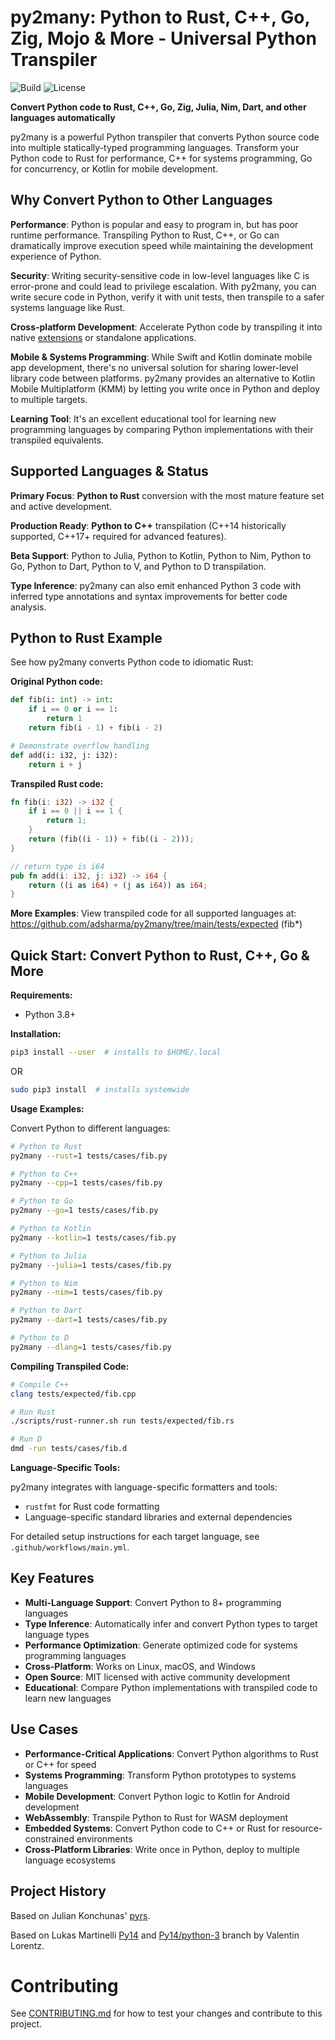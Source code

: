 # py2many: Python to Rust, C++, Go, Zig, Mojo & More - Universal Python Transpiler

![Build](https://github.com/py2many/py2many/actions/workflows/fast.yaml/badge.svg)
![License](https://img.shields.io/github/license/adsharma/py2many?color=brightgreen)

**Convert Python code to Rust, C++, Go, Zig, Julia, Nim, Dart, and other languages automatically**

py2many is a powerful Python transpiler that converts Python source code into multiple statically-typed programming languages. Transform your Python code to Rust for performance, C++ for systems programming, Go for concurrency, or Kotlin for mobile development.

## Why Convert Python to Other Languages

**Performance**: Python is popular and easy to program in, but has poor runtime
performance. Transpiling Python to Rust, C++, or Go can dramatically improve execution speed
while maintaining the development experience of Python.

**Security**: Writing security-sensitive code in low-level languages like C is error-prone and could
lead to privilege escalation. With py2many, you can write secure code in Python, verify it
with unit tests, then transpile to a safer systems language like Rust.

**Cross-platform Development**: Accelerate Python code by transpiling
it into native [extensions](https://github.com/adsharma/py2many/issues/62) or standalone applications.

**Mobile & Systems Programming**: While Swift and Kotlin dominate mobile app development,
there's no universal solution for sharing lower-level library code between platforms.
py2many provides an alternative to Kotlin Mobile Multiplatform (KMM) by letting you
write once in Python and deploy to multiple targets.

**Learning Tool**: It's an excellent educational tool for learning new programming languages
by comparing Python implementations with their transpiled equivalents.

## Supported Languages & Status

**Primary Focus**: **Python to Rust** conversion with the most mature feature set and active development.

**Production Ready**: **Python to C++** transpilation (C++14 historically supported, C++17+ required for advanced features).

**Beta Support**: Python to Julia, Python to Kotlin, Python to Nim, Python to Go, Python to Dart, Python to V, and Python to D transpilation.

**Type Inference**: py2many can also emit enhanced Python 3 code with inferred type annotations
and syntax improvements for better code analysis.

## Python to Rust Example

See how py2many converts Python code to idiomatic Rust:

**Original Python code:**

```python
def fib(i: int) -> int:
    if i == 0 or i == 1:
        return 1
    return fib(i - 1) + fib(i - 2)

# Demonstrate overflow handling
def add(i: i32, j: i32):
    return i + j
```

**Transpiled Rust code:**

```rust
fn fib(i: i32) -> i32 {
    if i == 0 || i == 1 {
        return 1;
    }
    return (fib((i - 1)) + fib((i - 2)));
}

// return type is i64
pub fn add(i: i32, j: i32) -> i64 {
    return ((i as i64) + (j as i64)) as i64;
}
```

**More Examples**: View transpiled code for all supported languages at:
https://github.com/adsharma/py2many/tree/main/tests/expected (fib*)

## Quick Start: Convert Python to Rust, C++, Go & More

**Requirements:**
- Python 3.8+

**Installation:**

```sh
pip3 install --user  # installs to $HOME/.local
```

OR

```sh
sudo pip3 install  # installs systemwide
```

**Usage Examples:**

Convert Python to different languages:

```sh
# Python to Rust
py2many --rust=1 tests/cases/fib.py

# Python to C++
py2many --cpp=1 tests/cases/fib.py

# Python to Go
py2many --go=1 tests/cases/fib.py

# Python to Kotlin
py2many --kotlin=1 tests/cases/fib.py

# Python to Julia
py2many --julia=1 tests/cases/fib.py

# Python to Nim
py2many --nim=1 tests/cases/fib.py

# Python to Dart
py2many --dart=1 tests/cases/fib.py

# Python to D
py2many --dlang=1 tests/cases/fib.py
```

**Compiling Transpiled Code:**

```sh
# Compile C++
clang tests/expected/fib.cpp

# Run Rust
./scripts/rust-runner.sh run tests/expected/fib.rs

# Run D
dmd -run tests/cases/fib.d
```

**Language-Specific Tools:**

py2many integrates with language-specific formatters and tools:
- `rustfmt` for Rust code formatting
- Language-specific standard libraries and external dependencies

For detailed setup instructions for each target language, see `.github/workflows/main.yml`.

## Key Features

- **Multi-Language Support**: Convert Python to 8+ programming languages
- **Type Inference**: Automatically infer and convert Python types to target language types
- **Performance Optimization**: Generate optimized code for systems programming languages
- **Cross-Platform**: Works on Linux, macOS, and Windows
- **Open Source**: MIT licensed with active community development
- **Educational**: Compare Python implementations with transpiled code to learn new languages

## Use Cases

- **Performance-Critical Applications**: Convert Python algorithms to Rust or C++ for speed
- **Systems Programming**: Transform Python prototypes to systems languages
- **Mobile Development**: Convert Python logic to Kotlin for Android development
- **WebAssembly**: Transpile Python to Rust for WASM deployment
- **Embedded Systems**: Convert Python code to C++ or Rust for resource-constrained environments
- **Cross-Platform Libraries**: Write once in Python, deploy to multiple language ecosystems

## Project History

Based on Julian Konchunas' [pyrs](http://github.com/konchunas/pyrs).

Based on Lukas Martinelli [Py14](https://github.com/lukasmartinelli/py14)
and [Py14/python-3](https://github.com/ProgVal/py14/tree/python-3) branch by Valentin
Lorentz.

# Contributing

See [CONTRIBUTING.md](https://github.com/adsharma/py2many/blob/main/CONTRIBUTING.md)
for how to test your changes and contribute to this project.
